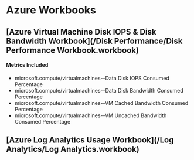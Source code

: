 # Azure Workbooks

## [Azure Virtual Machine Disk IOPS & Disk Bandwidth Workbook](/Disk Performance/Disk Performance Workbook.workbook)
    
#### Metrics Included
* microsoft.compute/virtualmachines--Data Disk IOPS Consumed Percentage
* microsoft.compute/virtualmachines--Data Disk Bandwidth Consumed Percentage
* microsoft.compute/virtualmachines--VM Cached Bandwidth Consumed Percentage
* microsoft.compute/virtualmachines--VM Uncached Bandwidth Consumed Percentage

## [Azure Log Analytics Usage Workbook](/Log Analytics/Log Analytics.workbook)







